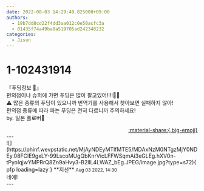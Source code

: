 ```yaml
---
date: 2022-08-03 14:29:49.825000+09:00
authors:
  - 19b7dd8cd22f4dd3aa012c0e50acfc3a
  - 01435f74a49ba8a519705ad242348232
categories:
  - Jisun
---
```


# 1-102431914

<div class="post-container" markdown="1">
<div class="content-container md-sidebar__scrollwrap" markdown="1">

『푸딩정보 🍮』<br>편의점이나 슈퍼에 가면 푸딩은 많이 팔고있어!!!!🍮🍮<br>⚠︎ 많은 종류의 푸딩이 있으니까 번역기를 사용해서 찾아보면 실패하지 않아!<br>편의점 종류에 따라 파는 푸딩은 전혀 다르니까 주의하세요!<br>by. 일본 플로버🫶

</div>
</div>

<div style="text-align: right;" markdown="1">
<a href="https://weverse.io/fromis9/fanpost/1-102431914" style="text-align: right;">:material-share:{.big-emoji}</a>
</div>
---

<div class="comments-container md-sidebar__scrollwrap" markdown="1">
<div class="comment" markdown="1">
<div class='id-container' markdown="1">
![](https://phinf.wevpstatic.net/MjAyNDEyMTlfMTE5/MDAxNzM0NTgzMjY0NDEy.08FClE9gxLY-99LscoMUgQbKnrVicLFFWSqmAi3eGLEg.hXV0n-tPyoIqjwYMPRrQ8Zn9aHvy3-B2llL4LWAZ_bEg.JPEG/image.jpg?type=s72){ pfp loading=lazy }
**<span class="artist">지선</span>** <small>Aug 03 2022, 14:30</small><br>
</div>
<div class='comment-body' markdown="1">
네에!
</div>
</div>
</div>
---
